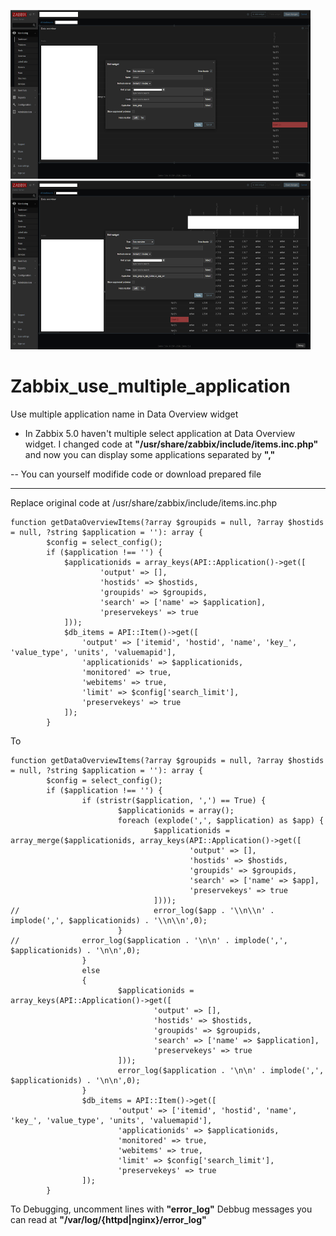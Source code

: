 <img src="single.jpg" width=480 height=270><img src="multiple.jpg" width=480 height=270>
# Zabbix_use_multiple_application
Use multiple application name in Data Overview widget

- In Zabbix 5.0 haven't multiple select application at Data Overview widget.
I changed code at **"/usr/share/zabbix/include/items.inc.php"**
and now you can display some applications separated by **","**

-- You can yourself modifide code or download prepared file

---

Replace original code at /usr/share/zabbix/include/items.inc.php
```
function getDataOverviewItems(?array $groupids = null, ?array $hostids = null, ?string $application = ''): array {
        $config = select_config();
        if ($application !== '') {
            $applicationids = array_keys(API::Application()->get([
                    'output' => [],
                    'hostids' => $hostids,
                    'groupids' => $groupids,
                    'search' => ['name' => $application],
                    'preservekeys' => true
            ]));
			$db_items = API::Item()->get([
                'output' => ['itemid', 'hostid', 'name', 'key_', 'value_type', 'units', 'valuemapid'],
                'applicationids' => $applicationids,
                'monitored' => true,
                'webitems' => true,
                'limit' => $config['search_limit'],
                'preservekeys' => true
			]);
		}
```
To
```
function getDataOverviewItems(?array $groupids = null, ?array $hostids = null, ?string $application = ''): array {
        $config = select_config();
        if ($application !== '') {
                if (stristr($application, ',') == True) {
                        $applicationids = array();
                        foreach (explode(',', $application) as $app) {
                                $applicationids = array_merge($applicationids, array_keys(API::Application()->get([
                                        'output' => [],
                                        'hostids' => $hostids,
                                        'groupids' => $groupids,
                                        'search' => ['name' => $app],
                                        'preservekeys' => true
                                ])));
//                              error_log($app . '\\n\\n' . implode(',', $applicationids) . '\\n\\n',0);
                        }
//              error_log($application . '\n\n' . implode(',', $applicationids) . '\n\n',0);
                }
                else
                {
                        $applicationids = array_keys(API::Application()->get([
                                'output' => [],
                                'hostids' => $hostids,
                                'groupids' => $groupids,
                                'search' => ['name' => $application],
                                'preservekeys' => true
                        ]));
                        error_log($application . '\n\n' . implode(',', $applicationids) . '\n\n',0);
                }
                $db_items = API::Item()->get([
                        'output' => ['itemid', 'hostid', 'name', 'key_', 'value_type', 'units', 'valuemapid'],
                        'applicationids' => $applicationids,
                        'monitored' => true,
                        'webitems' => true,
                        'limit' => $config['search_limit'],
                        'preservekeys' => true
                ]);
        }
```

To Debugging, uncomment lines with **"error_log"**
Debbug messages you can read at **"/var/log/{httpd|nginx}/error_log"**
